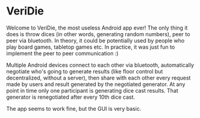 # VeriDie

Welcome to VeriDie, the most useless Android app ever! The only thing it does is throw dices (in other words, generating random numbers), peer to peer via bluetooth. In theory, it could be potentially used by people who play board games, tabletop games etc. In practice, it was just fun to implement the peer to peer communication :)

Multiple Android devices connect to each other via bluetooth, automatically negotiate who's going to generate results (like floor control but decentralized, without a server), then share with each other every request made by users and result generated by the negotiated generator. At any point in time only one participant is generating dice cast results. That generator is renegotiated after every 10th dice cast.

The app seems to work fine, but the GUI is very basic.
